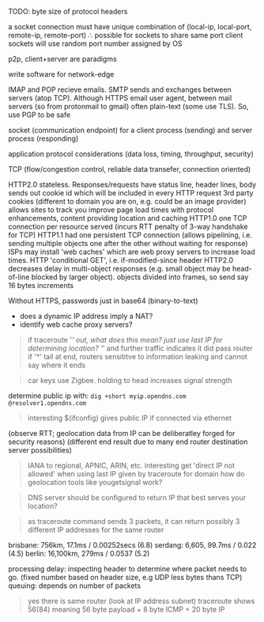 <!-- SPDX-License-Identifier: zlib-acknowledgement -->

TODO: byte size of protocol headers

a socket connection must have unique combination of (local-ip, local-port, remote-ip, remote-port)
∴ possible for sockets to share same port 
client sockets will use random port number assigned by OS

p2p, client+server are paradigms

write software for network-edge

IMAP and POP recieve emails. 
SMTP sends and exchanges between servers (atop TCP). 
Although HTTPS email user agent, between mail servers (so from protonmail to gmail) often plain-text (some use TLS). So, use PGP to be safe

socket (communication endpoint) for a client process (sending) and server process (responding)

application protocol considerations (data loss, timing, throughput, security)

TCP (flow/congestion control, reliable data transefer, connection oriented)

HTTP2.0 stateless. Responses/requests have status line, header lines, body
sends out cookie id which will be included in every HTTP request
3rd party cookies (different to domain you are on, e.g. could be an image provider) allows sites to track you
improve page load times with protocol enhancements, content providing location and caching
HTTP1.0 one TCP connection per resource served (incurs RTT penalty of 3-way handshake for TCP) 
HTTP1.1 had one persistent TCP connection (allows pipelining, i.e. sending multiple objects one after the other without waiting for response)
ISPs may install 'web caches' which are web proxy servers to increase load times.
HTTP 'conditional GET', i.e. if-modified-since header 
HTTP2.0 decreases delay in multi-object responses (e.g. small object may be head-of-line blocked by larger object). objects divided into frames, so send say 16 bytes increments

Without HTTPS, passwords just in base64 (binary-to-text)

* does a dynamic IP address imply a NAT?
* identify web cache proxy servers?


> if traceroute '*' out, what does this mean? just use last IP for determining location?
'*' and further traffic indicates it did pass router
if '*' tail at end, routers sensititve to information leaking and cannot say where it ends 

> car keys use Zigbee. holding to head increases signal strength

determine public ip with: `dig +short myip.opendns.com @resolver1.opendns.com`
> interesting $(ifconfig) gives public IP if connected via ethernet

(observe RTT; geolocation data from IP can be deliberatley forged for security reasons)
(different end result due to many end router destination server possibilities)
> IANA to regional, APNIC, ARIN, etc.
> interesting get 'direct IP not allowed' when using last IP given by traceroute for domain
> how do geolocation tools like yougetsignal work? 

> DNS server should be configured to return IP that best serves your location?

> as traceroute command sends 3 packets, it can return possibly 3 different IP addresses for the same router

brisbane: 756km,  17.1ms / 0.00252secs (6.8)
serdang: 6,605, 99.7ms / 0.022 (4.5)
berlin: 16,100km, 279ms / 0.0537 (5.2) 

processing delay: inspecting header to determine where packet needs to go. (fixed number based on header size, e.g UDP less bytes thans TCP)
queuing: depends on number of packets

> yes there is same router (look at IP address subnet)
> traceroute shows 56(84) meaning 56 byte payload + 8 byte ICMP + 20 byte IP
